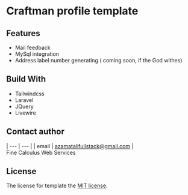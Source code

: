 # Craftman profile template 

## Features

- Mail feedback
- MySql integration
- Address label number generating ( coming soon, if the God withes)

## Build With

- Tailwindcss
- Laravel
- JQuery
- Livewire 


## Contact author
| --- | --- |
|   email  | azamatalifullstack@gmail.com |   
Fine Calculus Web Services



## License

The license for template the [MIT license](https://opensource.org/licenses/MIT).
